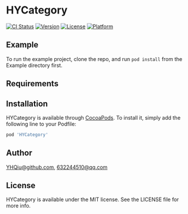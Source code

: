 # HYCategory

[![CI Status](https://img.shields.io/travis/YHQiu@github.com/HYCategory.svg?style=flat)](https://travis-ci.org/YHQiu@github.com/HYCategory)
[![Version](https://img.shields.io/cocoapods/v/HYCategory.svg?style=flat)](https://cocoapods.org/pods/HYCategory)
[![License](https://img.shields.io/cocoapods/l/HYCategory.svg?style=flat)](https://cocoapods.org/pods/HYCategory)
[![Platform](https://img.shields.io/cocoapods/p/HYCategory.svg?style=flat)](https://cocoapods.org/pods/HYCategory)

## Example

To run the example project, clone the repo, and run `pod install` from the Example directory first.

## Requirements

## Installation

HYCategory is available through [CocoaPods](https://cocoapods.org). To install
it, simply add the following line to your Podfile:

```ruby
pod 'HYCategory'
```

## Author

YHQiu@github.com, 632244510@qq.com

## License

HYCategory is available under the MIT license. See the LICENSE file for more info.

